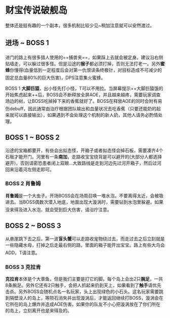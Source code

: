 # 财宝传说破舰岛

整体还是挺有趣的一个副本，很多机制比较少见~稍加注意就可以安然渡过。

## 进场 ~ BOSS 1

进门的路上有很多猎人使用的==捕兽夹==，如果踩上去就会被定身。建议<img class="no-zoom sm-icon" :src="$withBase('/images/jobs/tank.png')" height="20"><img class="no-zoom sm-icon" :src="$withBase('/images/jobs/healer.png')" height="20"><img class="no-zoom sm-icon" :src="$withBase('/images/jobs/dps.png')" height="20">沿右侧贴墙走，可以躲过很多怪。但是沿途的**猴子**都必须打掉，否则无法打老一。另外**蜜蜂**你懂得(血量低到一定程度后会对第一仇恨读条终极针，对目标造成不可减少的固定总血量80%的巨大伤害)，<img class="no-zoom sm-icon" :src="$withBase('/images/jobs/dps.png')" height="20">DPS注意集火蜜蜂。

BOSS 1 **大脚巨猿**，出小怪先打小怪，T可以不用拉。当屏幕提示++大脚巨猿饿的开始焦虑起来++后，BOSS会不断释放全屏AOE，并且越来越疼，需要玩家调查场边的树，让BOSS吃掉掉下来的香蕉就好了。BOSS在释放AOE的同时会附有易伤debuff，因此通常由<img class="no-zoom sm-icon" :src="$withBase('/images/jobs/healer.png')" height="20">治疗根据团队输出和血量状况去吃香蕉（只要还能奶的起来就可以直接输出），如果遇到不会处理这个机制的新人奶，其他人请务必酌情处理。

## BOSS 1 ~ BOSS 2

沿途的宝箱都要开，有些会出拟态怪，开箱子或者拟态怪会掉石板，需要凑齐4个石板才能开门。河里有一条**南加**，走路收宝宝绕背是可以避开的(大部分人都选择避开)，否则请密恐患者闭上双眼…大致路线是走到河边先过河开箱子，然后过河回来沿着河左侧走即可。

### BOSS 2 肖鲁姆
**肖鲁姆**是一个大虫子。开场BOSS会在场周召唤一堆水泡，不要离得太近，会被吸进去。当BOSS偶数次潜入地底，地面出现大漩涡时，需要钻到水泡里躲避。如果没来得及进入水泡，就会受到巨大伤害，请<img class="no-zoom sm-icon" :src="$withBase('/images/jobs/healer.png')" height="20">治疗注意。

## BOSS 2 ~ BOSS 3

从悬崖跳下去之后，第一波**盲头蟹**可以走路收宠物绕过去，而走过去之后立刻就是一些隐藏水母，打掉之后走最右侧的路，里面的箱子能开出宝宝。路上有些大鸟会ADD，<img class="no-zoom sm-icon" :src="$withBase('/images/jobs/tank.png')" height="20">T请注意。

### BOSS 3 克拉肯
**克拉肯**本体是个大章鱼，但是我们主要是打它的脚。每个岛上会出2只**腕足**，一共8条腕足。另外它还有2只触手，会把人抓起来扔到天上，如果看到了**触手**请优先击杀。另外BOSS会随机点名一名玩家，头上出现绿色的小石头。这名玩家需要跳到隔壁没人的岛上，等陨石消失并出现漩涡后，才能返回继续打BOSS，漩涡会在它所在的岛上爆炸并造成AOE伤害。如果你的队友不小心把漩涡放在了你们所在的岛上，立刻离开也是来得及的。